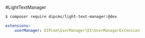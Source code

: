 #LightTextManager

```sh
$ composer require dipcms/light-text-manager:@dev
```

```yaml  
extensions:
	userManager: DIPcom\UserManager\DI\UserManagerExtension
```
